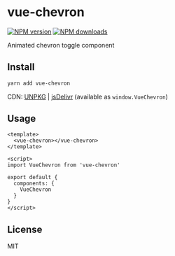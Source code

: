 # vue-chevron

[![NPM version](https://img.shields.io/npm/v/vue-chevron.svg?style=flat)](https://npmjs.com/package/vue-chevron) [![NPM downloads](https://img.shields.io/npm/dm/vue-chevron.svg?style=flat)](https://npmjs.com/package/vue-chevron)

Animated chevron toggle component

## Install

```bash
yarn add vue-chevron
```

CDN: [UNPKG](https://unpkg.com/vue-chevron/) | [jsDelivr](https://cdn.jsdelivr.net/npm/vue-chevron/) (available as `window.VueChevron`)

## Usage

```vue
<template>
  <vue-chevron></vue-chevron>
</template>

<script>
import VueChevron from 'vue-chevron'

export default {
  components: {
    VueChevron
  }
}
</script>
```

## License

MIT
